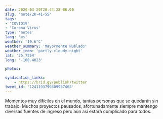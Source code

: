 ```yaml
---
date: 2020-03-20T20:44:28-06:00
slug: 'note/20-41-55'
tags:
- 'COVID19'
- 'Corona Virus'
type: 'notes'
lang: 'es'
weather: '19.6°C'
weather_summary: 'Mayormente Nublado'
weather_icon: 'partly-cloudy-night'
lat: '25.7554'
long: '-100.4023'

photos:

syndication_links:
    - https://brid.gy/publish/twitter
tweet_id: '1241193799809937408'
---
```

Momentos muy difíciles en el mundo, tantas personas que se quedarán sin trabajo. Muchos proyectos pausados, afortunadamente siempre mantengo diversas fuentes de ingreso pero aún así estará complicado para todos.